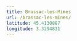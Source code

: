 ```yaml
---
title: Brassac-les-Mines
url: /brassac-les-mines/
latitude: 45.4130887
longitude: 3.3294831
---
```

